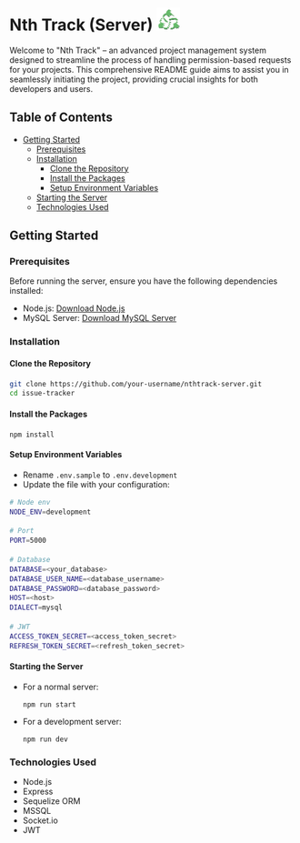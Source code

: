 <h1>
    Nth Track (Server)
    <img src="https://github.com/mubashir-angathil/nthtrack-client/blob/master/public/vite.png" height="40px" alt="Movie Trends Logo"/>
 
</h1>
Welcome to "Nth Track" – an advanced project management system designed to streamline the process of handling permission-based requests for your projects. This comprehensive README guide aims to assist you in seamlessly initiating the project, providing crucial insights for both developers and users.

## Table of Contents
- [Getting Started](#getting-started)
  - [Prerequisites](#prerequisites)
  - [Installation](#installation)
    - [Clone the Repository](#clone-the-repository)
    - [Install the Packages](#install-the-packages)
    - [Setup Environment Variables](#setup-environment-variables)
  - [Starting the Server](#starting-the-server)
  - [Technologies Used](#technologies-used)

## Getting Started

### Prerequisites
Before running the server, ensure you have the following dependencies installed:
- Node.js: [Download Node.js](https://nodejs.org/)
- MySQL Server: [Download MySQL Server](https://dev.mysql.com/downloads/mysql/)


### Installation

#### Clone the Repository
```bash
git clone https://github.com/your-username/nthtrack-server.git
cd issue-tracker
```

#### Install the Packages
```
npm install 
```
#### Setup Environment Variables
- Rename ```.env.sample``` to ```.env.development```
- Update the file with your configuration:
```bash
# Node env
NODE_ENV=development

# Port 
PORT=5000

# Database
DATABASE=<your_database>
DATABASE_USER_NAME=<database_username>
DATABASE_PASSWORD=<database_password>
HOST=<host>
DIALECT=mysql

# JWT
ACCESS_TOKEN_SECRET=<access_token_secret>
REFRESH_TOKEN_SECRET=<refresh_token_secret>

```
#### Starting the Server
- For a normal server:
  ```
  npm run start
  ```
- For a development server:
  ```
  npm run dev
  ```
### Technologies Used
- Node.js
- Express
- Sequelize ORM
- MSSQL
- Socket.io
- JWT
